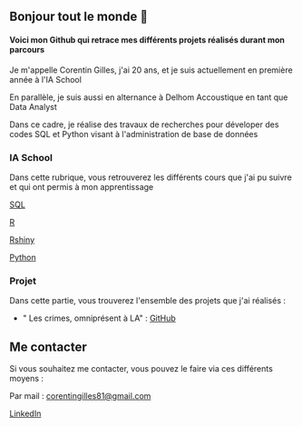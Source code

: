 ## Bonjour tout le monde 👋

#### Voici mon Github qui retrace mes différents projets réalisés durant mon parcours

Je m'appelle Corentin Gilles, j'ai 20 ans, et je suis actuellement en première année à l'IA School

En parallèle, je suis aussi en alternance à Delhom Accoustique en tant que Data Analyst

Dans ce cadre, je réalise des travaux de recherches pour déveloper des codes SQL et Python visant à l'administration de base de données

### IA School

Dans cette rubrique, vous retrouverez les différents cours que j'ai pu suivre et qui ont permis à mon apprentissage

[SQL](https://github.com/universdesdonnees/SQL-en-deux-jours)

[R](https://github.com/universdesdonnees/R-Introduction)

[Rshiny](https://github.com/universdesdonnees/R-Shiny)

[Python](https://github.com/universdesdonnees/Python-Introduction)



### Projet 

Dans cette partie, vous trouverez l'ensemble des projets que j'ai réalisés :

- " Les crimes, omniprésent à LA" : [GitHub](https://github.com/gillouuu/Rshiny)



## Me contacter 

Si vous souhaitez me contacter, vous pouvez le faire via ces différents moyens :

Par mail : corentingilles81@gmail.com

[LinkedIn](https://www.linkedin.com/in/corentin-gilles-bb25961b7/) 

